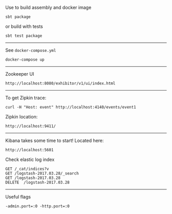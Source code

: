 Use to build assembly and docker image

```
sbt package
```

or build with tests

```
sbt test package
```

---
See `docker-compose.yml`

```
docker-compose up
```

---
Zookeeper UI

```
http://localhost:8080/exhibitor/v1/ui/index.html
```

---
To get Zipkin trace:

```
curl -H "Host: event" http://localhost:4140/events/event1
```

Zipkin location:

```
http://localhost:9411/
```
---
Kibana takes some time to start! Located here: 
```
http://localhost:5601
```

Check elastic log index

```
GET /_cat/indices?v
GET /logstash-2017.03.28/_search
GET /logstash-2017.03.28
DELETE  /logstash-2017.03.28
```
---
Useful flags

```
-admin.port=:0 -http.port=:0
```
